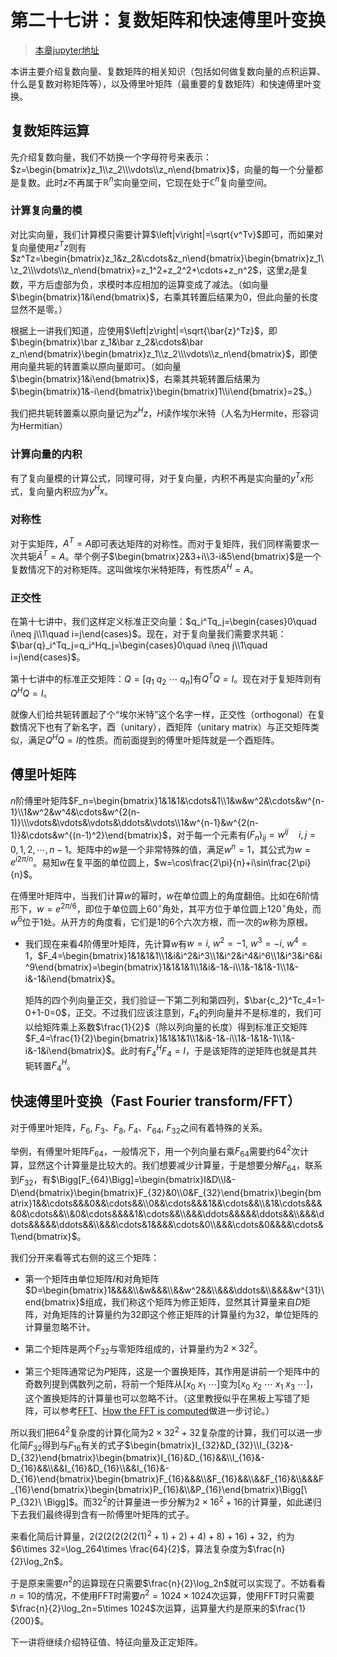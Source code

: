 # 第二十七讲：复数矩阵和快速傅里叶变换

> [本章jupyter地址](https://github.com/Nicolas-gaofeng/Salute_Math/blob/main/jupyter/chapter27.ipynb)

本讲主要介绍复数向量、复数矩阵的相关知识（包括如何做复数向量的点积运算、什么是复数对称矩阵等），以及傅里叶矩阵（最重要的复数矩阵）和快速傅里叶变换。

## 复数矩阵运算

先介绍复数向量，我们不妨换一个字母符号来表示：$z=\begin{bmatrix}z_1\\z_2\\\vdots\\z_n\end{bmatrix}$，向量的每一个分量都是复数。此时$z$不再属于$\mathbb{R}^n$实向量空间，它现在处于$\mathbb{C}^n$复向量空间。

### 计算复向量的模

对比实向量，我们计算模只需要计算$\left|v\right|=\sqrt{v^Tv}$即可，而如果对复向量使用$z^Tz$则有$z^Tz=\begin{bmatrix}z_1&z_2&\cdots&z_n\end{bmatrix}\begin{bmatrix}z_1\\z_2\\\vdots\\z_n\end{bmatrix}=z_1^2+z_2^2+\cdots+z_n^2$，这里$z_i$是复数，平方后虚部为负，求模时本应相加的运算变成了减法。（如向量$\begin{bmatrix}1&i\end{bmatrix}$，右乘其转置后结果为$0$，但此向量的长度显然不是零。）

根据上一讲我们知道，应使用$\left|z\right|=\sqrt{\bar{z}^Tz}$，即$\begin{bmatrix}\bar z_1&\bar z_2&\cdots&\bar z_n\end{bmatrix}\begin{bmatrix}z_1\\z_2\\\vdots\\z_n\end{bmatrix}$，即使用向量共轭的转置乘以原向量即可。（如向量$\begin{bmatrix}1&i\end{bmatrix}$，右乘其共轭转置后结果为$\begin{bmatrix}1&-i\end{bmatrix}\begin{bmatrix}1\\i\end{bmatrix}=2$。）

我们把共轭转置乘以原向量记为$z^Hz$，$H$读作埃尔米特（人名为Hermite，形容词为Hermitian）

### 计算向量的内积

有了复向量模的计算公式，同理可得，对于复向量，内积不再是实向量的$y^Tx$形式，复向量内积应为$y^Hx$。

### 对称性

对于实矩阵，$A^T=A$即可表达矩阵的对称性。而对于复矩阵，我们同样需要求一次共轭$\bar{A}^T=A$。举个例子$\begin{bmatrix}2&3+i\\3-i&5\end{bmatrix}$是一个复数情况下的对称矩阵。这叫做埃尔米特矩阵，有性质$A^H=A$。

### 正交性

在第十七讲中，我们这样定义标准正交向量：$q_i^Tq_j=\begin{cases}0\quad i\neq j\\1\quad i=j\end{cases}$。现在，对于复向量我们需要求共轭：$\bar{q}_i^Tq_j=q_i^Hq_j=\begin{cases}0\quad i\neq j\\1\quad i=j\end{cases}$。

第十七讲中的标准正交矩阵：$Q=\Bigg[q_1\ q_2\ \cdots\ q_n\Bigg]$有$Q^TQ=I$。现在对于复矩阵则有$Q^HQ=I$。

就像人们给共轭转置起了个“埃尔米特”这个名字一样，正交性（orthogonal）在复数情况下也有了新名字，酉（unitary），酉矩阵（unitary matrix）与正交矩阵类似，满足$Q^HQ=I$的性质。而前面提到的傅里叶矩阵就是一个酉矩阵。

## 傅里叶矩阵

$n$阶傅里叶矩阵$F_n=\begin{bmatrix}1&1&1&\cdots&1\\1&w&w^2&\cdots&w^{n-1}\\1&w^2&w^4&\cdots&w^{2(n-1)}\\\vdots&\vdots&\vdots&\ddots&\vdots\\1&w^{n-1}&w^{2(n-1)}&\cdots&w^{(n-1)^2}\end{bmatrix}$，对于每一个元素有$(F_n)_{ij}=w^{ij}\quad i,j=0,1,2,\cdots,n-1$。矩阵中的$w$是一个非常特殊的值，满足$w^n=1$，其公式为$w=e^{i2\pi/n}$。易知$w$在复平面的单位圆上，$w=\cos\frac{2\pi}{n}+i\sin\frac{2\pi}{n}$。

在傅里叶矩阵中，当我们计算$w$的幂时，$w$在单位圆上的角度翻倍。比如在$6$阶情形下，$w=e^{2\pi/6}$，即位于单位圆上$60^\circ$角处，其平方位于单位圆上$120^\circ$角处，而$w^6$位于$1$处。从开方的角度看，它们是$1$的$6$个六次方根，而一次的$w$称为原根。

* 我们现在来看$4$阶傅里叶矩阵，先计算$w$有$w=i,\ w^2=-1,\ w^3=-i,\ w^4=1$，$F_4=\begin{bmatrix}1&1&1&1\\1&i&i^2&i^3\\1&i^2&i^4&i^6\\1&i^3&i^6&i^9\end{bmatrix}=\begin{bmatrix}1&1&1&1\\1&i&-1&-i\\1&-1&1&-1\\1&-i&-1&i\end{bmatrix}$。

    矩阵的四个列向量正交，我们验证一下第二列和第四列，$\bar{c_2}^Tc_4=1-0+1-0=0$，正交。不过我们应该注意到，$F_4$的列向量并不是标准的，我们可以给矩阵乘上系数$\frac{1}{2}$（除以列向量的长度）得到标准正交矩阵$F_4=\frac{1}{2}\begin{bmatrix}1&1&1&1\\1&i&-1&-i\\1&-1&1&-1\\1&-i&-1&i\end{bmatrix}$。此时有$F_4^HF_4=I$，于是该矩阵的逆矩阵也就是其共轭转置$F_4^H$。
    
## 快速傅里叶变换（Fast Fourier transform/FFT）

对于傅里叶矩阵，$F_6,\ F_3$、$F_8,\ F_4$、$F_{64},\ F_{32}$之间有着特殊的关系。

举例，有傅里叶矩阵$F_64$，一般情况下，用一个列向量右乘$F_{64}$需要约$64^2$次计算，显然这个计算量是比较大的。我们想要减少计算量，于是想要分解$F_{64}$，联系到$F_{32}$，有$\Bigg[F_{64}\Bigg]=\begin{bmatrix}I&D\\I&-D\end{bmatrix}\begin{bmatrix}F_{32}&0\\0&F_{32}\end{bmatrix}\begin{bmatrix}1&&\cdots&&&0&&\cdots&&\\0&&\cdots&&&1&&\cdots&&\\&1&\cdots&&&&0&\cdots&&\\&0&\cdots&&&&1&\cdots&&\\&&&\ddots&&&&&\ddots&&\\&&&\ddots&&&&&\ddots&&\\&&&\cdots&1&&&&\cdots&0\\&&&\cdots&0&&&&\cdots&1\end{bmatrix}$。

我们分开来看等式右侧的这三个矩阵：

* 第一个矩阵由单位矩阵$I$和对角矩阵$D=\begin{bmatrix}1&&&&\\&w&&&\\&&w^2&&\\&&&\ddots&\\&&&&w^{31}\end{bmatrix}$组成，我们称这个矩阵为修正矩阵，显然其计算量来自$D$矩阵，对角矩阵的计算量约为$32$即这个修正矩阵的计算量约为$32$，单位矩阵的计算量忽略不计。

* 第二个矩阵是两个$F_{32}$与零矩阵组成的，计算量约为$2\times 32^2$。

* 第三个矩阵通常记为$P$矩阵，这是一个置换矩阵，其作用是讲前一个矩阵中的奇数列提到偶数列之前，将前一个矩阵从$\Bigg[x_0\ x_1\ \cdots\Bigg]$变为$\Bigg[x_0\ x_2\ \cdots\ x_1\ x_3\ \cdots\Bigg]$，这个置换矩阵的计算量也可以忽略不计。（这里教授似乎在黑板上写错了矩阵，可以参考[FFT](https://math.berkeley.edu/~berlek/classes/CLASS.110/LECTURES/FFT)、[How the FFT is computed](http://vmm.math.uci.edu/ODEandCM/PDF_Files/FFT_Appendix_K.pdf)做进一步讨论。）

所以我们把$64^2$复杂度的计算化简为$2\times 32^2+32$复杂度的计算，我们可以进一步化简$F_{32}$得到与$F_{16}$有关的式子$\begin{bmatrix}I_{32}&D_{32}\\I_{32}&-D_{32}\end{bmatrix}\begin{bmatrix}I_{16}&D_{16}&&\\I_{16}&-D_{16}&&\\&&I_{16}&D_{16}\\&&I_{16}&-D_{16}\end{bmatrix}\begin{bmatrix}F_{16}&&&\\&F_{16}&&\\&&F_{16}&\\&&&F_{16}\end{bmatrix}\begin{bmatrix}P_{16}&\\&P_{16}\end{bmatrix}\Bigg[\ P_{32}\ \Bigg]$。而$32^2$的计算量进一步分解为$2\times 16^2+16$的计算量，如此递归下去我们最终得到含有一阶傅里叶矩阵的式子。

来看化简后计算量，$2\left(2\left(2\left(2\left(2\left(2\left(1\right)^2+1\right)+2\right)+4\right)+8\right)+16\right)+32$，约为$6\times 32=\log_264\times \frac{64}{2}$，算法复杂度为$\frac{n}{2}\log_2n$。

于是原来需要$n^2$的运算现在只需要$\frac{n}{2}\log_2n$就可以实现了。不妨看看$n=10$的情况，不使用FFT时需要$n^2=1024\times 1024$次运算，使用FFT时只需要$\frac{n}{2}\log_2n=5\times 1024$次运算，运算量大约是原来的$\frac{1}{200}$。

下一讲将继续介绍特征值、特征向量及正定矩阵。
